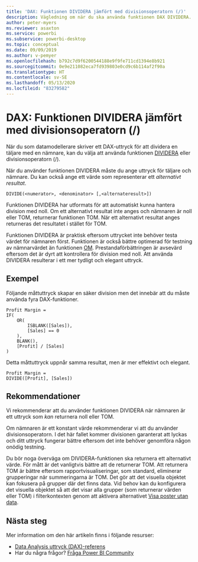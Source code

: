```yaml
---
title: 'DAX: Funktionen DIVIDERA jämfört med divisionsoperatorn (/)'
description: Vägledning om när du ska använda funktionen DAX DIVIDERA.
author: peter-myers
ms.reviewer: asaxton
ms.service: powerbi
ms.subservice: powerbi-desktop
ms.topic: conceptual
ms.date: 09/09/2019
ms.author: v-pemyer
ms.openlocfilehash: b792c7d9f6200544188e9f9fe711cd1394e8b921
ms.sourcegitcommit: 0e9e211082eca7fd939803e0cd9c6b114af2f90a
ms.translationtype: HT
ms.contentlocale: sv-SE
ms.lasthandoff: 05/13/2020
ms.locfileid: "83279582"
---
```

# <a name="dax-divide-function-vs-divide-operator-"></a>DAX: Funktionen DIVIDERA jämfört med divisionsoperatorn (/)

När du som datamodellerare skriver ett DAX-uttryck för att dividera en täljare med en nämnare, kan du välja att använda funktionen [DIVIDERA](/dax/divide-function-dax) eller divisionsoperatorn (/).

När du använder funktionen DIVIDERA måste du ange uttryck för täljare och nämnare. Du kan också ange ett värde som representerar ett _alternativt resultat_.

```dax
DIVIDE(<numerator>, <denominator> [,<alternateresult>])
```

Funktionen DIVIDERA har utformats för att automatiskt kunna hantera division med noll. Om ett alternativt resultat inte anges och nämnaren är noll eller TOM, returnerar funktionen TOM. När ett alternativt resultat anges returneras det resultatet i stället för TOM.

Funktionen DIVIDERA är praktisk eftersom uttrycket inte behöver testa värdet för nämnaren först. Funktionen är också bättre optimerad för testning av nämnarvärdet än funktionen [OM](/dax/if-function-dax). Prestandaförbättringen är avsevärd eftersom det är dyrt att kontrollera för division med noll. Att använda DIVIDERA resulterar i ett mer tydligt och elegant uttryck.

## <a name="example"></a>Exempel

Följande måttuttryck skapar en säker division men det innebär att du måste använda fyra DAX-funktioner.

```dax
Profit Margin =
IF(
    OR(
        ISBLANK([Sales]),
        [Sales] == 0
    ),
    BLANK(),
    [Profit] / [Sales]
)
```

Detta måttuttryck uppnår samma resultat, men är mer effektivt och elegant.

```dax
Profit Margin =
DIVIDE([Profit], [Sales])
```

## <a name="recommendations"></a>Rekommendationer

Vi rekommenderar att du använder funktionen DIVIDERA när nämnaren är ett uttryck som _kan_ returnera noll eller TOM.

Om nämnaren är ett konstant värde rekommenderar vi att du använder divisionsoperatorn. I det här fallet kommer divisionen garanterat att lyckas och ditt uttryck fungerar bättre eftersom det inte behöver genomföra någon onödig testning.

Du bör noga överväga om DIVIDERA-funktionen ska returnera ett alternativt värde. För mått är det vanligtvis bättre att de returnerar TOM. Att returnera TOM är bättre eftersom rapportvisualiseringar, som standard, eliminerar grupperingar när summeringarna är TOM. Det gör att det visuella objektet kan fokusera på grupper där det finns data. Vid behov kan du konfigurera det visuella objektet så att det visar alla grupper (som returnerar värden eller TOM) i filterkontexten genom att aktivera alternativet [Visa poster utan data](../create-reports/desktop-show-items-no-data.md).

## <a name="next-steps"></a>Nästa steg

Mer information om den här artikeln finns i följande resurser:

- [Data Analysis uttryck (DAX)-referens](/dax/)
- Har du några frågor? [Fråga Power BI Community](https://community.powerbi.com/)

